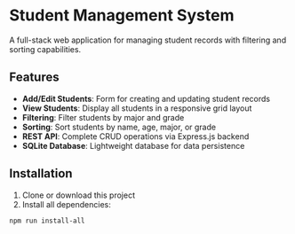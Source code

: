 # Student Management System

A full-stack web application for managing student records with filtering and sorting capabilities.

## Features

- **Add/Edit Students**: Form for creating and updating student records
- **View Students**: Display all students in a responsive grid layout
- **Filtering**: Filter students by major and grade
- **Sorting**: Sort students by name, age, major, or grade
- **REST API**: Complete CRUD operations via Express.js backend
- **SQLite Database**: Lightweight database for data persistence

## Installation

1. Clone or download this project
2. Install all dependencies:
```bash
npm run install-all